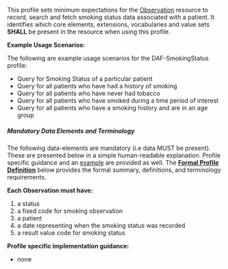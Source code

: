 


This profile sets minimum expectations for the [Observation] resource to record, search and fetch smoking status data associated with a patient. It identifies which core elements, extensions, vocabularies and value sets **SHALL** be present in the resource when using this profile.

**Example Usage Scenarios:**

The following are example usage scenarios for the DAF-SmokingStatus
profile:

-   Query for Smoking Status of a particular patient
-   Query for all patients who have had a history of smoking
-   Query for all patients who have never had tobacco
-   Query for all patients who have smoked during a time period of
    interest
-   Query for all patients who have a smoking history and are in an age
    group

##### Mandatory Data Elements and Terminology


The following data-elements are mandatory (i.e data MUST be present). These are presented below in a simple human-readable explanation.  Profile specific guidance and an [example](#example) are provided as well.  The [**Formal Profile Definition**](#profile) below provides the  formal summary, definitions, and  terminology requirements.  

**Each Observation must have:**

1.  a status
1.  a fixed code for smoking observation
1.  a patient
1.  a date representing when the smoking status was recorded
1.  a result value code for smoking status


**Profile specific implementation guidance:**

* none

[Observation]: http://hl7.org/fhir/2017Jan/observation.html
